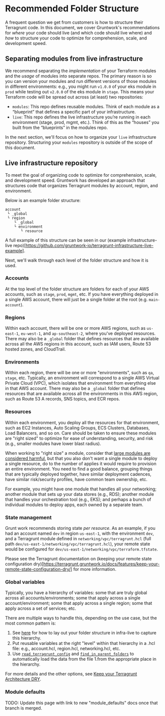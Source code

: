 # Recommended Folder Structure

A frequent question we get from customers is how to structure their Terragrunt code. In this document, we cover Gruntwork's recommendations for _where_ your code should live (and which code should live where) and _how_ to structure your code to optimize for comprehension, scale, and development speed.

## Separating modules from live infrastructure

We recommend separating the _implementation_ of your Terraform modules and the _usage_ of modules into separate repos. The primary reason is so you can version your modules and run different versions of those modules in different environments: e.g., you might run `v1.0.0` of your eks module in `prod` while testing out `v2.0.0` of the eks module in `stage`. This means your Terraform code will be spread out across (at least) two repositories:

- `modules`: This repo defines reusable modules. Think of each module as a “blueprint” that defines a specific part of your infrastructure.
- `live`: This repo defines the live infrastructure you’re running in each environment (stage, prod, mgmt, etc.). Think of this as the “houses” you built from the “blueprints” in the modules repo.

In the next section, we'll focus on how to organize your `live` infrastructure repository. Structuring your `modules` repository is outside of the scope of this document.

## Live infrastructure repository

To meet the goal of organizing code to optimize for comprehension, scale, and development speed. Gruntwork has developed an approach that structures code that organizes Terragrunt modules by account, region, and environment.

Below is an example folder structure:
```
account
 └ _global
 └ region
    └ _global
    └ environment
       └ resource
```

A full example of this structure can be seen in our (example infrastructure-live repo)[https://github.com/gruntwork-io/terragrunt-infrastructure-live-example].

Next, we'll walk through each level of the folder structure and how it is used.

### Accounts

At the top level of the folder structure are folders for each of your AWS accounts, such as `stage`, `prod`, `mgmt`, etc. If you have everything deployed in a single AWS account, there will just be a single folder at the root (e.g. `main-account`).

### Regions

Within each account, there will be one or more AWS regions, such as `us-east-1`, `eu-west-1`, and `ap-southeast-2`, where you've deployed resources. There may also be a `_global` folder that defines resources that are available across all the AWS regions in this account, such as IAM users, Route 53 hosted zones, and CloudTrail.

### Environments

Within each region, there will be one or more "environments", such as `qa`, `stage`, etc. Typically, an environment will correspond to a single AWS Virtual Private Cloud (VPC), which isolates that environment from everything else in that AWS account. There may also be a `_global` folder that defines resources that are available across all the environments in this AWS region, such as Route 53 A records, SNS topics, and ECR repos.

### Resources

Within each environment, you deploy all the resources for that environment, such as EC2 Instances, Auto Scaling Groups, ECS Clusters, Databases, Load Balancers, and so on. Care should be taken to ensure these modules are "right sized" to optimize for ease of understanding, security, and risk (e.g., smaller modules have lower blast radius).

When working to "right size" a module, consider that [large modules are considered harmful](https://blog.gruntwork.io/5-lessons-learned-from-writing-over-300-000-lines-of-infrastructure-code-36ba7fadeac1#302b), but that you also don't want a single module to deploy a single resource, do to the number of applies it would require to provision an entire environment. You need to find a good balance, grouping things that are typically deployed together, have similar deployment cadences, have similar risk/security profiles, have common team ownership, etc.

For example, you might have one module that handles all your networking; another module that sets up your data stores (e.g., RDS); another module that handles your orchestration tool (e.g., EKS); and perhaps a bunch of individual modules to deploy apps, each owned by a separate team.

### State management

Grunt work recommends storing state _per resource_. As an example, if you had an account named `dev` in region `us-east-1`, with the environment `dev`, and a Terragrunt module defined in `networking/vpc/terragrunt.hcl` (full path `dev/us-east-1/networking/vpc/terragrunt.hcl`), your remote state would be configured for `dev/us-east-1/networking/vpc/terraform.tfstate`.

Please see the Terragrunt documentation on (keeping your remote state configuration dry)[https://terragrunt.gruntwork.io/docs/features/keep-your-remote-state-configuration-dry/] for more information.

### Global variables

Typically, you have a hierarchy of variables: some that are truly global across all accounts/environments; some that apply across a single account/environment; some that apply across a single region; some that apply across a set of services; etc.

There are multiple ways to handle this, depending on the use case, but the most common pattern is:

1. See [here](https://github.com/gruntwork-io/terragrunt-infrastructure-live-example#how-is-the-code-in-this-repo-organized) for how to lay out your folder structure in infra-live to capture this hierarchy.
1. Put reusable variables at the right "level" within that hierarchy in a .hcl file: e.g., account.hcl, region.hcl, networking.hcl, etc.
1. Use [`read_terragrunt_config`](https://github.com/orgs/gruntwork-io/discussions/765#:~:text=read_terragrunt_config) and [`find_in_parent_folders`](https://terragrunt.gruntwork.io/docs/reference/built-in-functions/#find_in_parent_folders) to automatically load the data from the file 1.from the appropriate place in the hierarchy.

For more details and the other options, see [Keep your Terragrunt Architecture DRY](https://github.com/orgs/gruntwork-io/discussions/765#:~:text=Keep%20your%20Terragrunt%20Architecture%20DRY).

### Module defaults

TODO: Update this page with link to new "module_defaults" docs once that branch is merged.


<!-- ##DOCS-SOURCER-START
{
  "sourcePlugin": "local-copier",
  "hash": "aa51fa4ca7494a9d0a9835e22553a799"
}
##DOCS-SOURCER-END -->
